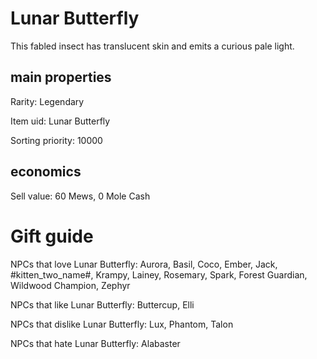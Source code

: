 # Lunar Butterfly

This fabled insect has translucent skin and emits a curious pale light.

## main properties

Rarity: Legendary

Item uid: Lunar Butterfly

Sorting priority: 10000

## economics

Sell value: 60 Mews, 0 Mole Cash

# Gift guide

NPCs that love Lunar Butterfly: Aurora, Basil, Coco, Ember, Jack, #kitten_two_name#, Krampy, Lainey, Rosemary, Spark, Forest Guardian, Wildwood Champion, Zephyr

NPCs that like Lunar Butterfly: Buttercup, Elli

NPCs that dislike Lunar Butterfly: Lux, Phantom, Talon

NPCs that hate Lunar Butterfly: Alabaster